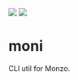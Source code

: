 ![](https://github.com/Riari/Moni/workflows/Go/badge.svg) ![](https://goreportcard.com/badge/github.com/riari/moni)

# moni
CLI util for Monzo.
